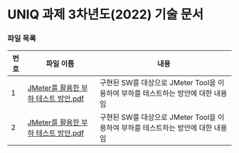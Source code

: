 # UNIQ 과제 3차년도(2022) 기술 문서

### 파일 목록
번호 | 파일 이름 | 내용
--- | ------------ | -------------
1 | [JMeter를 활용한 부하 테스트 방안.pdf](https://github.com/etri-city-traffic-brain/docs/blob/master/%EA%B8%B0%EC%88%A0%EB%AC%B8%EC%84%9C/2022%EB%85%84/JMeter%EB%A5%BC%20%ED%99%9C%EC%9A%A9%ED%95%9C%20%EB%B6%80%ED%95%98%20%ED%85%8C%EC%8A%A4%ED%8A%B8%20%EB%B0%A9%EC%95%88.pdf) | 구현된 SW를 대상으로 JMeter Tool을 이용하여 부하를 테스트하는 방안에 대한 내용임
2| [JMeter를 활용한 부하 테스트 방안.pdf](./JMeter를%20활용한%20부하%20테스트%20방안.pdf) | 구현된 SW를 대상으로 JMeter Tool을 이용하여 부하를 테스트하는 방안에 대한 내용임
